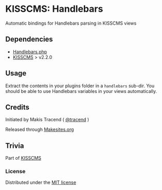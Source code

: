 # KISSCMS: Handlebars

Automatic bindings for Handlebars parsing in KISSCMS views

## Dependencies

* [Handlebars.php](https://github.com/XaminProject/handlebars.php)
* [KISSCMS](http://github.com/makesites/kisscms) > v2.2.0


## Usage

Extract the contents in your plugins folder in a ```handlebars``` sub-dir. You should be able to use Handlebars variables in your views automatically.


## Credits

Initiated by Makis Tracend ( [@tracend](http://github.com/tracend) )

Released through [Makesites.org](http://makesites.org)

## Trivia

Part of [KISSCMS](http://github.com/makesites/kisscms)

### License

Distributed under the [MIT license](http://makesites.org/licenses/MIT)
